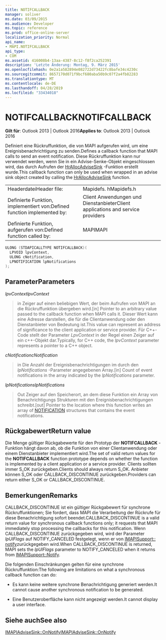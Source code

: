 ```yaml
---
title: NOTIFCALLBACK
manager: soliver
ms.date: 03/09/2015
ms.audience: Developer
ms.topic: reference
ms.prod: office-online-server
localization_priority: Normal
api_name:
- MAPI.NOTIFCALLBACK
api_type:
- COM
ms.assetid: 416008b4-13aa-4387-8c12-f8f2ca252391
description: 'Letzte Änderung: Montag, 9. März 2015'
ms.openlocfilehash: 0e2a1a582894e082722d73422fc8bafe34c4230c
ms.sourcegitcommit: 8657170d071f9bcf680aba50b9c07f2a4fb82283
ms.translationtype: MT
ms.contentlocale: de-DE
ms.lasthandoff: 04/28/2019
ms.locfileid: "33434018"
---
```

# <a name="notifcallback"></a><span data-ttu-id="641f8-103">NOTIFCALLBACK</span><span class="sxs-lookup"><span data-stu-id="641f8-103">NOTIFCALLBACK</span></span>

  
  
<span data-ttu-id="641f8-104">**Gilt für**: Outlook 2013 | Outlook 2016</span><span class="sxs-lookup"><span data-stu-id="641f8-104">**Applies to**: Outlook 2013 | Outlook 2016</span></span> 
  
<span data-ttu-id="641f8-105">Definiert eine Rückruffunktion, die von MAPI aufgerufen wird, um eine Ereignisbenachrichtigung zu senden.</span><span class="sxs-lookup"><span data-stu-id="641f8-105">Defines a callback function that MAPI calls to send an event notification.</span></span> <span data-ttu-id="641f8-106">Diese Rückruffunktion kann nur verwendet werden, wenn Sie in ein Advise-Senke-Objekt eingeschlossen wird, das durch Aufrufen der [HrAllocAdviseSink](hrallocadvisesink.md) -Funktion erstellt wurde.</span><span class="sxs-lookup"><span data-stu-id="641f8-106">This callback function can only be used when wrapped in an advise sink object created by calling the [HrAllocAdviseSink](hrallocadvisesink.md) function.</span></span> 
  
|||
|:-----|:-----|
|<span data-ttu-id="641f8-107">Headerdatei</span><span class="sxs-lookup"><span data-stu-id="641f8-107">Header file:</span></span>  <br/> |<span data-ttu-id="641f8-108">Mapidefs. h</span><span class="sxs-lookup"><span data-stu-id="641f8-108">Mapidefs.h</span></span>  <br/> |
|<span data-ttu-id="641f8-109">Definierte Funktion, implementiert von:</span><span class="sxs-lookup"><span data-stu-id="641f8-109">Defined function implemented by:</span></span>  <br/> |<span data-ttu-id="641f8-110">Client Anwendungen und Dienstanbieter</span><span class="sxs-lookup"><span data-stu-id="641f8-110">Client applications and service providers</span></span>  <br/> |
|<span data-ttu-id="641f8-111">Definierte Funktion, aufgerufen von:</span><span class="sxs-lookup"><span data-stu-id="641f8-111">Defined function called by:</span></span>  <br/> |<span data-ttu-id="641f8-112">MAPI</span><span class="sxs-lookup"><span data-stu-id="641f8-112">MAPI</span></span>  <br/> |
   
```cpp
ULONG (STDAPICALLTYPE NOTIFCALLBACK)(
  LPVOID lpvContext,
  ULONG cNotification,
  LPNOTIFICATION lpNotifications
);
```

## <a name="parameters"></a><span data-ttu-id="641f8-113">Parameter</span><span class="sxs-lookup"><span data-stu-id="641f8-113">Parameters</span></span>

 <span data-ttu-id="641f8-114">_lpvContext_</span><span class="sxs-lookup"><span data-stu-id="641f8-114">_lpvContext_</span></span>
  
> <span data-ttu-id="641f8-115">in Zeiger auf einen beliebigen Wert, der beim Aufrufen von MAPI an die Rückruffunktion übergeben wird.</span><span class="sxs-lookup"><span data-stu-id="641f8-115">[in] Pointer to an arbitrary value passed to the callback function when MAPI calls it.</span></span> <span data-ttu-id="641f8-116">Dieser Wert kann eine Adresse darstellen, die für die Clientanwendung oder den Dienstanbieter von Bedeutung ist.</span><span class="sxs-lookup"><span data-stu-id="641f8-116">This value can represent an address of significance to the client application or service provider.</span></span> <span data-ttu-id="641f8-117">Für C++-Code stellt der Parameter _LpvContext_ in der Regel einen Zeiger auf ein c++-Objekt dar.</span><span class="sxs-lookup"><span data-stu-id="641f8-117">Typically, for C++ code, the  _lpvContext_ parameter represents a pointer to a C++ object.</span></span> 
    
 <span data-ttu-id="641f8-118">_cNotification_</span><span class="sxs-lookup"><span data-stu-id="641f8-118">_cNotification_</span></span>
  
> <span data-ttu-id="641f8-119">in Die Anzahl der Ereignisbenachrichtigungen im durch den _lpNotifications_ -Parameter angegebenen Array.</span><span class="sxs-lookup"><span data-stu-id="641f8-119">[in] Count of event notifications in the array indicated by the  _lpNotifications_ parameter.</span></span> 
    
 <span data-ttu-id="641f8-120">_lpNotifications_</span><span class="sxs-lookup"><span data-stu-id="641f8-120">_lpNotifications_</span></span>
  
> <span data-ttu-id="641f8-121">Out Zeiger auf den Speicherort, an dem diese Funktion ein Array [](notification.md) von Benachrichtigungs Strukturen mit den Ereignisbenachrichtigungen schreibt.</span><span class="sxs-lookup"><span data-stu-id="641f8-121">[out] Pointer to the location where this function writes an array of [NOTIFICATION](notification.md) structures that contains the event notifications.</span></span> 
    
## <a name="return-value"></a><span data-ttu-id="641f8-122">Rückgabewert</span><span class="sxs-lookup"><span data-stu-id="641f8-122">Return value</span></span>

<span data-ttu-id="641f8-123">Die Menge gültiger Rückgabewerte für den Prototyp der **NOTIFCALLBACK** -Funktion hängt davon ab, ob die Funktion von einer Clientanwendung oder einem Dienstanbieter implementiert wird.</span><span class="sxs-lookup"><span data-stu-id="641f8-123">The set of valid return values for the **NOTIFCALLBACK** function prototype depends on whether the function is implemented by a client application or a service provider.</span></span> <span data-ttu-id="641f8-124">Clients sollten immer S_OK zurückgeben.</span><span class="sxs-lookup"><span data-stu-id="641f8-124">Clients should always return S_OK.</span></span> <span data-ttu-id="641f8-125">Anbieter können S_OK oder CALLBACK_DISCONTINUE zurückgeben.</span><span class="sxs-lookup"><span data-stu-id="641f8-125">Providers can return either S_OK or CALLBACK_DISCONTINUE.</span></span> 
  
## <a name="remarks"></a><span data-ttu-id="641f8-126">Bemerkungen</span><span class="sxs-lookup"><span data-stu-id="641f8-126">Remarks</span></span>

<span data-ttu-id="641f8-127">CALLBACK_DISCONTINUE ist ein gültiger Rückgabewert für synchrone Rückruffunktionen; Sie fordert, dass MAPI die Verarbeitung der Rückrufe für diese Benachrichtigung sofort beendet.</span><span class="sxs-lookup"><span data-stu-id="641f8-127">CALLBACK_DISCONTINUE is a valid return value for synchronous callback functions only; it requests that MAPI immediately stop processing the callbacks for this notification.</span></span> <span data-ttu-id="641f8-128">Wenn CALLBACK_DISCONTINUE zurückgegeben wird, wird der Parameter _lpUlFlags_ auf NOTIFY_CANCELED festgelegt, wenn er von [IMAPISupport:: notify](imapisupport-notify.md)zurückgegeben wird.</span><span class="sxs-lookup"><span data-stu-id="641f8-128">When CALLBACK_DISCONTINUE is returned, MAPI sets the  _lpUlFlags_ parameter to NOTIFY_CANCELED when it returns from [IMAPISupport::Notify](imapisupport-notify.md).</span></span> 
  
<span data-ttu-id="641f8-129">Die folgenden Einschränkungen gelten für eine synchrone Rückruffunktion:</span><span class="sxs-lookup"><span data-stu-id="641f8-129">The following are limitations on what a synchronous callback function can do:</span></span>
  
- <span data-ttu-id="641f8-130">Es kann keine weitere synchrone Benachrichtigung generiert werden.</span><span class="sxs-lookup"><span data-stu-id="641f8-130">It cannot cause another synchronous notification to be generated.</span></span>
    
- <span data-ttu-id="641f8-131">Eine Benutzeroberfläche kann nicht angezeigt werden.</span><span class="sxs-lookup"><span data-stu-id="641f8-131">It cannot display a user interface.</span></span>
    
## <a name="see-also"></a><span data-ttu-id="641f8-132">Siehe auch</span><span class="sxs-lookup"><span data-stu-id="641f8-132">See also</span></span>



[<span data-ttu-id="641f8-133">IMAPIAdviseSink::OnNotify</span><span class="sxs-lookup"><span data-stu-id="641f8-133">IMAPIAdviseSink::OnNotify</span></span>](imapiadvisesink-onnotify.md)

